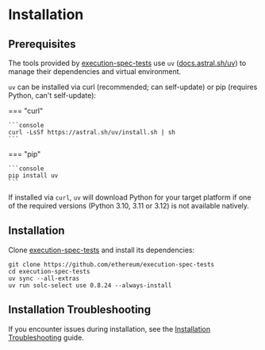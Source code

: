 # Installation

## Prerequisites

The tools provided by [execution-spec-tests](https://github.com/ethereum/execution-spec-tests) use `uv` ([docs.astral.sh/uv](https://docs.astral.sh/uv/)) to manage their dependencies and virtual environment.

`uv` can be installed via curl (recommended; can self-update) or pip (requires Python, can't self-update):

=== "curl"

    ```console
    curl -LsSf https://astral.sh/uv/install.sh | sh
    ```

=== "pip"

    ```console
    pip install uv
    ```

If installed via `curl`, `uv` will download Python for your target platform if one of the required versions (Python 3.10, 3.11 or 3.12) is not available natively.

## Installation

Clone [execution-spec-tests](https://github.com/ethereum/execution-spec-tests) and install its dependencies:

```console
git clone https://github.com/ethereum/execution-spec-tests
cd execution-spec-tests
uv sync --all-extras
uv run solc-select use 0.8.24 --always-install
```

## Installation Troubleshooting

If you encounter issues during installation, see the [Installation Troubleshooting](./installation_troubleshooting.md) guide.
